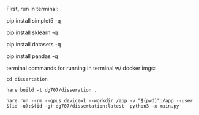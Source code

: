 First, run in terminal:

pip install simplet5 -q

pip install sklearn -q

pip install datasets -q

pip install pandas -q

terminal commands for running in terminal w/ docker imgs:

`cd dissertation`

`hare build -t dg707/disseration .`

`hare run --rm --gpus device=1 --workdir /app -v "$(pwd)":/app --user $(id -u):$(id -g) dg707/dissertation:latest  python3 -x main.py`